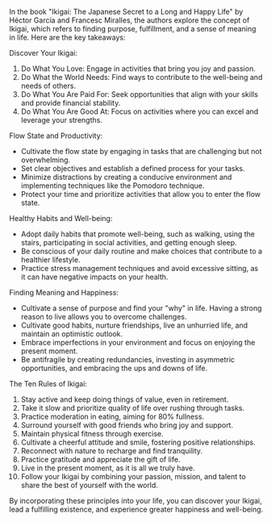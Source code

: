 In the book "Ikigai: The Japanese Secret to a Long and Happy Life" by Héctor García and Francesc Miralles, the authors explore the concept of Ikigai, which refers to finding purpose, fulfillment, and a sense of meaning in life. Here are the key takeaways:

Discover Your Ikigai:
1. Do What You Love: Engage in activities that bring you joy and passion.
2. Do What the World Needs: Find ways to contribute to the well-being and needs of others.
3. Do What You Are Paid For: Seek opportunities that align with your skills and provide financial stability.
4. Do What You Are Good At: Focus on activities where you can excel and leverage your strengths.

Flow State and Productivity:
- Cultivate the flow state by engaging in tasks that are challenging but not overwhelming.
- Set clear objectives and establish a defined process for your tasks.
- Minimize distractions by creating a conducive environment and implementing techniques like the Pomodoro technique.
- Protect your time and prioritize activities that allow you to enter the flow state.

Healthy Habits and Well-being:
- Adopt daily habits that promote well-being, such as walking, using the stairs, participating in social activities, and getting enough sleep.
- Be conscious of your daily routine and make choices that contribute to a healthier lifestyle.
- Practice stress management techniques and avoid excessive sitting, as it can have negative impacts on your health.

Finding Meaning and Happiness:
- Cultivate a sense of purpose and find your "why" in life. Having a strong reason to live allows you to overcome challenges.
- Cultivate good habits, nurture friendships, live an unhurried life, and maintain an optimistic outlook.
- Embrace imperfections in your environment and focus on enjoying the present moment.
- Be antifragile by creating redundancies, investing in asymmetric opportunities, and embracing the ups and downs of life.

The Ten Rules of Ikigai:
1. Stay active and keep doing things of value, even in retirement.
2. Take it slow and prioritize quality of life over rushing through tasks.
3. Practice moderation in eating, aiming for 80% fullness.
4. Surround yourself with good friends who bring joy and support.
5. Maintain physical fitness through exercise.
6. Cultivate a cheerful attitude and smile, fostering positive relationships.
7. Reconnect with nature to recharge and find tranquility.
8. Practice gratitude and appreciate the gift of life.
9. Live in the present moment, as it is all we truly have.
10. Follow your Ikigai by combining your passion, mission, and talent to share the best of yourself with the world.

By incorporating these principles into your life, you can discover your Ikigai, lead a fulfilling existence, and experience greater happiness and well-being.